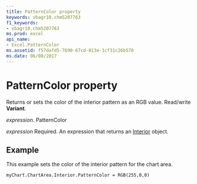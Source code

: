 ```yaml
---
title: PatternColor property
keywords: vbagr10.chm5207763
f1_keywords:
- vbagr10.chm5207763
ms.prod: excel
api_name:
- Excel.PatternColor
ms.assetid: f57dafd5-7690-67cd-013e-1cf31c26b570
ms.date: 06/08/2017
---
```



# PatternColor property

Returns or sets the color of the interior pattern as an RGB value. Read/write **Variant**.

_expression_. PatternColor

_expression_ Required. An expression that returns an [Interior](Excel.Interior-graph-property.md) object.


## Example

This example sets the color of the interior pattern for the chart area.

```vb
myChart.ChartArea.Interior.PatternColor = RGB(255,0,0)
```


